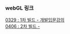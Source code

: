 ### webGL 링크

[0329 : 1차 빌드 - 개발입문강의](https://s8st.github.io/20240320FinalProject/1/index.html)  
[0406 : 2차 빌드 -](https://s8st.github.io/20240320FinalProject/2/index.html)